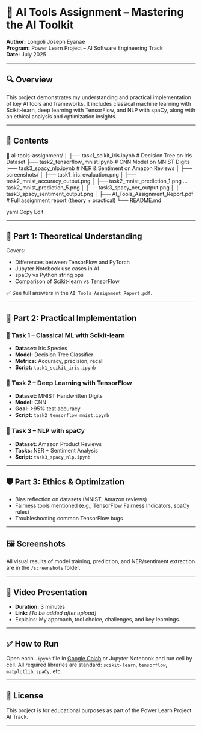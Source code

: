 # 📘 AI Tools Assignment – Mastering the AI Toolkit

**Author:** Longoli Joseph Eyanae  
**Program:** Power Learn Project – AI Software Engineering Track  
**Date:** July 2025

---

## 🔍 Overview

This project demonstrates my understanding and practical implementation of key AI tools and frameworks. It includes classical machine learning with Scikit-learn, deep learning with TensorFlow, and NLP with spaCy, along with an ethical analysis and optimization insights.

---

## 📂 Contents

📁 ai-tools-assignment/
│
├── task1_scikit_iris.ipynb # Decision Tree on Iris Dataset
├── task2_tensorflow_mnist.ipynb # CNN Model on MNIST Digits
├── task3_spacy_nlp.ipynb # NER & Sentiment on Amazon Reviews
│
├── screenshots/
│ ├── task1_iris_evaluation.png
│ ├── task2_mnist_accuracy_output.png
│ ├── task2_mnist_prediction_1.png ... task2_mnist_prediction_5.png
│ ├── task3_spacy_ner_output.png
│ ├── task3_spacy_sentiment_output.png
│
├── AI_Tools_Assignment_Report.pdf # Full assignment report (theory + practical)
└── README.md

yaml
Copy
Edit

---

## 🧠 Part 1: Theoretical Understanding

Covers:
- Differences between TensorFlow and PyTorch
- Jupyter Notebook use cases in AI
- spaCy vs Python string ops
- Comparison of Scikit-learn vs TensorFlow

✅ See full answers in the `AI_Tools_Assignment_Report.pdf`.

---

## 🔬 Part 2: Practical Implementation

### 🔹 Task 1 – Classical ML with Scikit-learn
- **Dataset:** Iris Species
- **Model:** Decision Tree Classifier
- **Metrics:** Accuracy, precision, recall
- **Script:** `task1_scikit_iris.ipynb`

### 🔹 Task 2 – Deep Learning with TensorFlow
- **Dataset:** MNIST Handwritten Digits
- **Model:** CNN
- **Goal:** >95% test accuracy
- **Script:** `task2_tensorflow_mnist.ipynb`

### 🔹 Task 3 – NLP with spaCy
- **Dataset:** Amazon Product Reviews
- **Tasks:** NER + Sentiment Analysis
- **Script:** `task3_spacy_nlp.ipynb`

---

## 🛡️ Part 3: Ethics & Optimization

- Bias reflection on datasets (MNIST, Amazon reviews)
- Fairness tools mentioned (e.g., TensorFlow Fairness Indicators, spaCy rules)
- Troubleshooting common TensorFlow bugs

---

## 🖼️ Screenshots

All visual results of model training, prediction, and NER/sentiment extraction are in the `/screenshots` folder.

---

## 🎥 Video Presentation

- **Duration:** 3 minutes  
- **Link:** *[To be added after upload]*  
- Explains: My approach, tool choice, challenges, and key learnings.

---

## ✅ How to Run

Open each `.ipynb` file in [Google Colab](https://colab.research.google.com/) or Jupyter Notebook and run cell by cell. All required libraries are standard: `scikit-learn`, `tensorflow`, `matplotlib`, `spaCy`, etc.

---

## 📌 License

This project is for educational purposes as part of the Power Learn Project AI Track.

---
